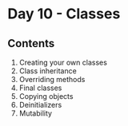 # Day 10 - Classes

## Contents
1. Creating your own classes
2. Class inheritance 
3. Overriding methods
4. Final classes
5. Copying objects
6. Deinitializers
7. Mutability
